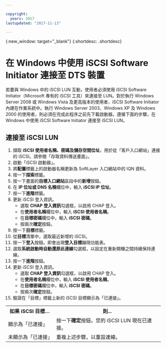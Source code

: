 ```yaml
---

copyright:
  years: 2017
lastupdated: "2017-11-13"

---
```

{:new_window: target="_blank"}
{:shortdesc: .shortdesc}

# 在 Windows 中使用 iSCSI Software Initiator 連接至 DTS 裝置

若要與 Windows 中的 iSCSI LUN 互動，使用者必須使用 iSCSI Software Initiator（Microsoft 專有的 iSCSI 工具）來連接至 LUN。對於執行 Windows Server 2008 或 Windows Vista 及更高版本的使用者，iSCSI Software Initiator 內建在作業系統中。執行 Windows Server 2003、Windows XP 及 Windows 2000 的使用者，則必須在完成此程序之前先下載啟動器。遵循下面的步驟，在 Windows 中使用 iSCSI Software Initiator 連接至 iSCSI LUN。

## 連接至 iSCSI LUN

1. 擷取 **iSCSI 使用者名稱、密碼及儲存空間位址**，用於從「客戶入口網站」連接的 iSCSI。請參閱「存取資料傳送畫面」。
2. 啟動「iSCSI 啟動器」。
3. 將**配置**標籤上的啟動器名稱更新為 SoftLayer 入口網站中的 IQN 資料。
4. 按一下**探索**標籤。
5. 按一下畫面的**目標入口網站**區段中的**新增**按鈕。
6. 在 **IP 位址或 DNS 名稱**欄位中，輸入 **iSCSI IP 位址**。
7. 按一下**進階**標籤。
8. 更新 iSCSI 登入資訊。
   - 選取 **CHAP 登入資訊**勾選框，以啟用 CHAP 登入。
   - 在**使用者名稱**欄位中，輸入 **iSCSI 使用者名稱**。
   - 在**目標密碼**欄位中，輸入 **iSCSI 密碼**。
   - 按兩次**確定**按鈕。
9. 按一下**目標**標籤。
10. 從**目標**清單中，選取最近新增的 iSCSI。
11. 按一下**登入**按鈕。即會出現**登入目標**蹦現功能表。
12. 選取**系統啟動時自動還原此連線**勾選框，以設定在重新開機之間持續保持連線。
13. 按一下**進階**按鈕。
14. 更新 iSCSI 登入資訊。
    - 選取 **CHAP 登入資訊**勾選框，以啟用 CHAP 登入。
    - 在**使用者名稱**欄位中，輸入 **iSCSI 使用者名稱**。
    - 在**目標密碼**欄位中，輸入 **iSCSI 密碼**。
    - 按兩次**確定**按鈕。
15. 驗證在「目標」標籤上新的 iSCSI 目標顯示為「已連接」。

<table>
<tbody>
<tr>
<th>如果 iSCSI 目標…</th><th>則...</th></tr>
<tr><td>顯示為「已連接」</td><td>按一下<strong>確定</strong>按鈕。您的 iSCSI LUN 現在已連接。</td></tr>
<tr><td>未顯示為「已連接」</td><td>重複上述步驟，以重設連線。</td></tr></tbody></table>
